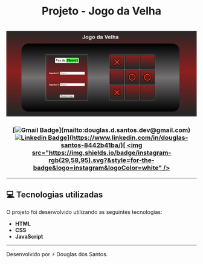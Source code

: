 <h1 align="center">Projeto - Jogo da Velha</h1>
<br>
<img src="JOGO_VELHA.png">

<h3 align="center">

[![Gmail Badge](https://img.shields.io/badge/gmail-rgb(29,58,95)?&style=for-the-badge&logo=gmail&logoColor=white)](mailto:douglas.d.santos.dev@gmail.com) [![Linkedin Badge](https://img.shields.io/badge/linkedin-rgb(29,58,95).svg?&style=for-the-badge&logo=linkedin&logoColor=white)](https://www.linkedin.com/in/douglas-santos-8442b41ba/)[ <img src="https://img.shields.io/badge/instagram-rgb(29,58,95).svg?&style=for-the-badge&logo=instagram&logoColor=white" />](https://www.instagram.com/douglas_.1993/)

</h3>

---

## 💻 Tecnologias utilizadas

O projeto foi desenvolvido utilizando as seguintes tecnologias:

- **HTML**
- **CSS**
- **JavaScript**

---

Desenvolvido por ⚡ Douglas dos Santos.
 
